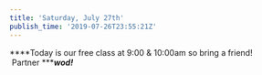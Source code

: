 ```yaml
---
title: 'Saturday, July 27th'
publish_time: '2019-07-26T23:55:21Z'
---
```


***\*Today is our free class at 9:00 & 10:00am so bring a friend!
 Partner ******wod!***
